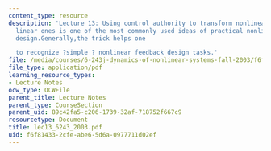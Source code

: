 ```yaml
---
content_type: resource
description: 'Lecture 13: Using control authority to transform nonlinear models into
  linear ones is one of the most commonly used ideas of practical nonlinear control
  design.Generally,the trick helps one

  to recognize ?simple ? nonlinear feedback design tasks.'
file: /media/courses/6-243j-dynamics-of-nonlinear-systems-fall-2003/f6f814332cfeabe65d6a0977711d02ef_lec13_6243_2003.pdf
file_type: application/pdf
learning_resource_types:
- Lecture Notes
ocw_type: OCWFile
parent_title: Lecture Notes
parent_type: CourseSection
parent_uid: 89c42fa5-c206-1739-32af-718752f667c9
resourcetype: Document
title: lec13_6243_2003.pdf
uid: f6f81433-2cfe-abe6-5d6a-0977711d02ef
---
```

